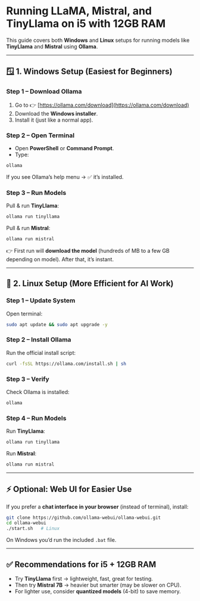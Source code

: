 # Running LLaMA, Mistral, and TinyLlama on i5 with 12GB RAM

This guide covers both **Windows** and **Linux** setups for running models like **TinyLlama** and **Mistral** using **Ollama**.

---

## 🪟 1. Windows Setup (Easiest for Beginners)

### Step 1 – Download Ollama
1. Go to 👉 [https://ollama.com/download](https://ollama.com/download)  
2. Download the **Windows installer**.  
3. Install it (just like a normal app).

### Step 2 – Open Terminal
- Open **PowerShell** or **Command Prompt**.  
- Type:  
```powershell
ollama
```
If you see Ollama’s help menu → ✅ it’s installed.

### Step 3 – Run Models
Pull & run **TinyLlama**:
```powershell
ollama run tinyllama
```

Pull & run **Mistral**:
```powershell
ollama run mistral
```

👉 First run will **download the model** (hundreds of MB to a few GB depending on model). After that, it’s instant.

---

## 🐧 2. Linux Setup (More Efficient for AI Work)

### Step 1 – Update System
Open terminal:
```bash
sudo apt update && sudo apt upgrade -y
```

### Step 2 – Install Ollama
Run the official install script:
```bash
curl -fsSL https://ollama.com/install.sh | sh
```

### Step 3 – Verify
Check Ollama is installed:
```bash
ollama
```

### Step 4 – Run Models
Run **TinyLlama**:
```bash
ollama run tinyllama
```

Run **Mistral**:
```bash
ollama run mistral
```

---

## ⚡ Optional: Web UI for Easier Use
If you prefer a **chat interface in your browser** (instead of terminal), install:

```bash
git clone https://github.com/ollama-webui/ollama-webui.git
cd ollama-webui
./start.sh   # Linux
```
On Windows you’d run the included `.bat` file.

---

## ✅ Recommendations for i5 + 12GB RAM
- Try **TinyLlama** first → lightweight, fast, great for testing.  
- Then try **Mistral 7B** → heavier but smarter (may be slower on CPU).  
- For lighter use, consider **quantized models** (4-bit) to save memory.  

